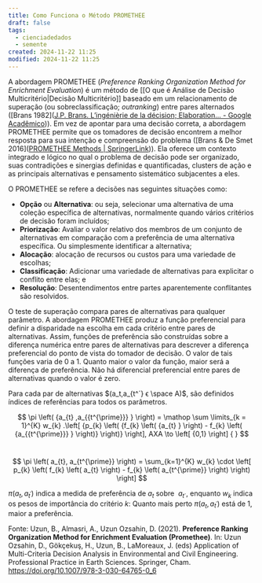 ```yaml
---
title: Como Funciona o Método PROMETHEE
draft: false
tags:
  - cienciadedados
  - semente
created: 2024-11-22 11:25
modified: 2024-11-22 11:25
---
```

A abordagem PROMETHEE (*Preference Ranking Organization Method for Enrichment Evaluation*) é um método de [[O que é Análise de Decisão Multicritério|Decisão Multicritério]] baseado em um relacionamento de superação (ou sobreclassificação; *outranking*) entre pares alternados ([Brans 1982]([J.P. Brans. L’ingénièrie de la décision; Elaboration... - Google Acadêmico](https://scholar.google.com/scholar?&q=J.P.%20Brans.%20L%E2%80%99ing%C3%A9ni%C3%A8rie%20de%20la%20d%C3%A9cision%3B%20Elaboration%20d%E2%80%99instruments%20d%E2%80%99aide%20%C3%A0%20la%20d%C3%A9cision.%20La%20m%C3%A9thode%20PROMETHEE.%20In%20R.%20Nadeau%20and%20M.%20Landry%2C%20editors%2C%20L%E2%80%99aide%20%C3%A0%20la%20d%C3%A9cision%3A%20Nature%2C%20Instruments%20et%20Perspectives%20d%E2%80%99Avenir%2C%20pages%20183%E2%80%93213%2C%20Qu%C3%A9bec%2C%20Canada%2C%201982.%20Presses%20de%20l%E2%80%99Universit%C3%A9%20Laval.))). Em vez de apontar para uma decisão correta, a abordagem PROMETHEE permite que os tomadores de decisão encontrem a melhor resposta para sua intenção e compreensão do problema ([Brans & De Smet 2016]([PROMETHEE Methods | SpringerLink](https://link.springer.com/chapter/10.1007/978-1-4939-3094-4_6))). Ela oferece um contexto integrado e lógico no qual o problema de decisão pode ser organizado, suas contradições e sinergias definidas e quantificadas, clusters de ação e as principais alternativas e pensamento sistemático subjacentes a eles. 

O PROMETHEE se refere a decisões nas seguintes situações como:
- **Opção** ou **Alternativa**: ou seja, selecionar uma alternativa de uma coleção específica de alternativas, normalmente quando vários critérios de decisão foram incluídos; 
- **Priorização**: Avaliar o valor relativo dos membros de um conjunto de alternativas em comparação com a preferência de uma alternativa específica. Ou simplesmente identificar a alternativa;
- **Alocação**: alocação de recursos ou custos para uma variedade de escolhas;
- **Classificação**: Adicionar uma variedade de alternativas para explicitar o conflito entre elas; e 
- **Resolução**: Desentendimentos entre partes aparentemente conflitantes são resolvidos.

O teste de superação compara pares de alternativas para qualquer parâmetro. A abordagem PROMETHEE produz a função preferencial para definir a disparidade na escolha em cada critério entre pares de alternativas. Assim, funções de preferência são construídas sobre a diferença numérica entre pares de alternativas para descrever a diferença preferencial do ponto de vista do tomador de decisão. O valor de tais funções varia de 0 a 1. Quanto maior o valor da função, maior será a diferença de preferência. Não há diferencial preferencial entre pares de alternativas quando o valor é zero.

Para cada par de alternativas $(a_t,a_{t^´} ϵ \space A)$, são definidos índices de referências para todos os parâmetros.


$$
\pi \left( {a_{t} ,a_{{t^{\prime}}} } \right) = \mathop \sum \limits_{k = 1}^{K} w_{k} .\left[ {p_{k} \left( {f_{k} \left( {a_{t} } \right) - f_{k} \left( {a_{{t^{\prime}}} } \right)} \right)} \right], AXA \to \left[ {0,1} \right] { }
$$
 

$$
\pi \left( a_{t}, a_{t^{\prime}} \right) = \sum_{k=1}^{K} w_{k} \cdot \left[ p_{k} \left( f_{k} \left( a_{t} \right) - f_{k} \left( a_{t^{\prime}} \right) \right) \right]
$$


 $\pi \left( {a_{t} ,a_{{t^{\prime}}} } \right)$ indica a medida de preferência de $a_t$ sobre  $a_{t´}$, enquanto $w_{k}$ indica os pesos de importância do critério $k$: Quanto mais perto $\pi \left( {a_{t} ,a_{{t^{\prime}}} } \right)$ está de 1, maior a preferência.

Fonte: Uzun, B., Almasri, A., Uzun Ozsahin, D. (2021). **Preference Ranking Organization Method for Enrichment Evaluation (Promethee)**. In: Uzun Ozsahin, D., Gökçekuş, H., Uzun, B., LaMoreaux, J. (eds) Application of Multi-Criteria Decision Analysis in Environmental and Civil Engineering. Professional Practice in Earth Sciences. Springer, Cham. https://doi.org/10.1007/978-3-030-64765-0_6